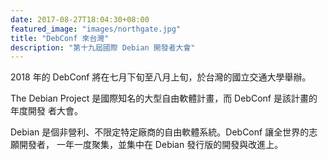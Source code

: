 ```yaml
---
date: 2017-08-27T18:04:30+08:00
featured_image: "images/northgate.jpg"
title: "DebConf 來台灣"
description: "第十九屆國際 Debian 開發者大會"
---
```

2018 年的 DebConf 將在七月下旬至八月上旬，於台灣的國立交通大學舉辦。

The Debian Project 是國際知名的大型自由軟體計畫，而 DebConf 是該計畫的年度開發
者大會。

Debian 是個非營利、不限定特定廠商的自由軟體系統。DebConf 讓全世界的志願開發者，
一年一度聚集，並集中在 Debian 發行版的開發與改進上。
